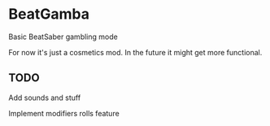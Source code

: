 # BeatGamba

Basic BeatSaber gambling mode

For now it's just a cosmetics mod. In the future it might get more functional.

## TODO

Add sounds and stuff

Implement modifiers rolls feature
